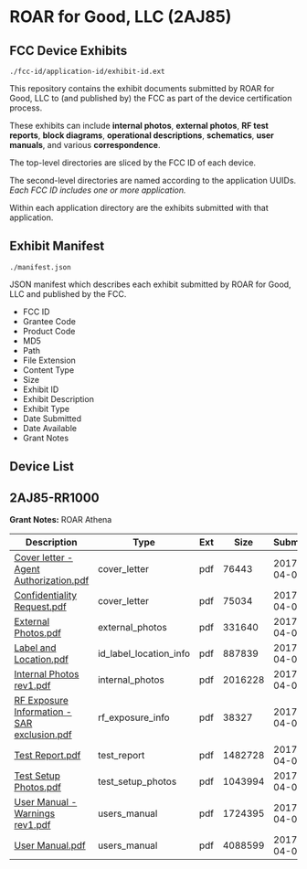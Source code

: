 # ROAR for Good, LLC (2AJ85)
## FCC Device Exhibits

```
./fcc-id/application-id/exhibit-id.ext
```

This repository contains the exhibit documents submitted by ROAR for Good, LLC to (and published by) the FCC as part of the device certification process.

These exhibits can include **internal photos**, **external photos**, **RF test reports**, **block diagrams**, **operational descriptions**, **schematics**, **user manuals**, and various **correspondence**.

The top-level directories are sliced by the FCC ID of each device.

The second-level directories are named according to the application UUIDs. *Each FCC ID includes one or more application.*

Within each application directory are the exhibits submitted with that application. 

## Exhibit Manifest

```
./manifest.json
```

JSON manifest which describes each exhibit submitted by ROAR for Good, LLC and published by the FCC.

- FCC ID
- Grantee Code
- Product Code
- MD5
- Path
- File Extension
- Content Type
- Size
- Exhibit ID
- Exhibit Description
- Exhibit Type
- Date Submitted
- Date Available
- Grant Notes

## Device List
## 2AJ85-RR1000
**Grant Notes:** ROAR Athena

| Description | Type | Ext | Size | Submitted | Available |
| ----------- | ---- | --- | ---- | --------- | --------- |
| [Cover letter - Agent Authorization.pdf](2AJ85-RR1000/ad92a25489d6b2e486cd1ed1b7c0be08/3347060.pdf) | cover_letter | pdf | 76443 | 2017-04-06 | 2017-04-06 |
| [Confidentiality Request.pdf](2AJ85-RR1000/ad92a25489d6b2e486cd1ed1b7c0be08/3347061.pdf) | cover_letter | pdf | 75034 | 2017-04-06 | 2017-04-06 |
| [External Photos.pdf](2AJ85-RR1000/ad92a25489d6b2e486cd1ed1b7c0be08/3347062.pdf) | external_photos | pdf | 331640 | 2017-04-06 | 2017-04-06 |
| [Label and Location.pdf](2AJ85-RR1000/ad92a25489d6b2e486cd1ed1b7c0be08/3347064.pdf) | id_label_location_info | pdf | 887839 | 2017-04-06 | 2017-04-06 |
| [Internal Photos rev1.pdf](2AJ85-RR1000/ad92a25489d6b2e486cd1ed1b7c0be08/3347065.pdf) | internal_photos | pdf | 2016228 | 2017-04-06 | 2017-04-06 |
| [RF Exposure Information - SAR exclusion.pdf](2AJ85-RR1000/ad92a25489d6b2e486cd1ed1b7c0be08/3347075.pdf) | rf_exposure_info | pdf | 38327 | 2017-04-06 | 2017-04-06 |
| [Test Report.pdf](2AJ85-RR1000/ad92a25489d6b2e486cd1ed1b7c0be08/3347072.pdf) | test_report | pdf | 1482728 | 2017-04-06 | 2017-04-06 |
| [Test Setup Photos.pdf](2AJ85-RR1000/ad92a25489d6b2e486cd1ed1b7c0be08/3347073.pdf) | test_setup_photos | pdf | 1043994 | 2017-04-06 | 2017-04-06 |
| [User Manual - Warnings rev1.pdf](2AJ85-RR1000/ad92a25489d6b2e486cd1ed1b7c0be08/3347081.pdf) | users_manual | pdf | 1724395 | 2017-04-06 | 2017-04-06 |
| [User Manual.pdf](2AJ85-RR1000/ad92a25489d6b2e486cd1ed1b7c0be08/3347082.pdf) | users_manual | pdf | 4088599 | 2017-04-06 | 2017-04-06 |
